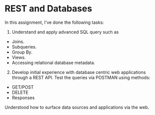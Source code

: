 # REST and Databases

In this assignment, I've done the following tasks:
1. Understand and apply advanced SQL query such as
- Joins.
- Subqueries.
- Group By.
- Views.
- Accessing relational database metadata.

2. Develop initial experience with database centric web applications through a REST API.
Test the queries via POSTMAN using methods:
- GET/POST
- DELETE
- Responses

Understood how to surface data sources and applications via the web.

